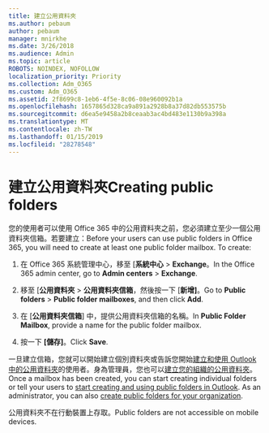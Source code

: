 ```yaml
---
title: 建立公用資料夾
ms.author: pebaum
author: pebaum
manager: mnirkhe
ms.date: 3/26/2018
ms.audience: Admin
ms.topic: article
ROBOTS: NOINDEX, NOFOLLOW
localization_priority: Priority
ms.collection: Adm_O365
ms.custom: Adm_O365
ms.assetid: 2f8699c8-1eb6-4f5e-8c06-08e960092b1a
ms.openlocfilehash: 1657865d328ca9a891a2928b8a37d82db553575b
ms.sourcegitcommit: d6ea5e9458a2b8ceaab3ac4bd483e1130b9a398a
ms.translationtype: MT
ms.contentlocale: zh-TW
ms.lasthandoff: 01/15/2019
ms.locfileid: "28278548"
---
```

# <a name="creating-public-folders"></a><span data-ttu-id="d204f-102">建立公用資料夾</span><span class="sxs-lookup"><span data-stu-id="d204f-102">Creating public folders</span></span>

<span data-ttu-id="d204f-p101">您的使用者可以使用 Office 365 中的公用資料夾之前，您必須建立至少一個公用資料夾信箱。若要建立：</span><span class="sxs-lookup"><span data-stu-id="d204f-p101">Before your users can use public folders in Office 365, you will need to create at least one public folder mailbox. To create:</span></span>
  
1. <span data-ttu-id="d204f-105">在 Office 365 系統管理中心，移至 [**系統中心** \> **Exchange**。</span><span class="sxs-lookup"><span data-stu-id="d204f-105">In the Office 365 admin center, go to **Admin centers** \> **Exchange**.</span></span>
    
2. <span data-ttu-id="d204f-106">移至 [**公用資料夾** \> **公用資料夾信箱**，然後按一下 [**新增]**。</span><span class="sxs-lookup"><span data-stu-id="d204f-106">Go to **Public folders** \> **Public folder mailboxes**, and then click **Add**.</span></span>
    
3. <span data-ttu-id="d204f-107">在 [**公用資料夾信箱**] 中，提供公用資料夾信箱的名稱。</span><span class="sxs-lookup"><span data-stu-id="d204f-107">In **Public Folder Mailbox**, provide a name for the public folder mailbox.</span></span>
    
4. <span data-ttu-id="d204f-108">按一下 **[儲存]**。</span><span class="sxs-lookup"><span data-stu-id="d204f-108">Click **Save**.</span></span>
    
<span data-ttu-id="d204f-p102">一旦建立信箱，您就可以開始建立個別資料夾或告訴您開始[建立和使用 Outlook 中的公用資料夾](https://support.office.com/en-us/article/Create-and-share-a-public-folder-in-Outlook-a2835011-d524-4a5c-a207-05c159bb2a97)的使用者。身為管理員，您也可以[建立您的組織的公用資料夾](https://technet.microsoft.com/en-us/library/bb691104%28v=exchg.150%29.aspx)。</span><span class="sxs-lookup"><span data-stu-id="d204f-p102">Once a mailbox has been created, you can start creating individual folders or tell your users to [start creating and using public folders in Outlook](https://support.office.com/en-us/article/Create-and-share-a-public-folder-in-Outlook-a2835011-d524-4a5c-a207-05c159bb2a97). As an administrator, you can also [create public folders for your organization](https://technet.microsoft.com/en-us/library/bb691104%28v=exchg.150%29.aspx).</span></span>
  
<span data-ttu-id="d204f-111">公用資料夾不在行動裝置上存取。</span><span class="sxs-lookup"><span data-stu-id="d204f-111">Public folders are not accessible on mobile devices.</span></span>
  

